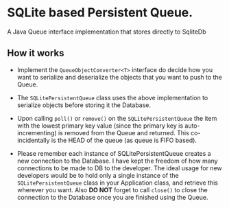 # SQLite based Persistent Queue.

A Java Queue interface implementation that stores directly to SqliteDb

## How it works

 * Implement the `QueueObjectConverter<T>` interface do decide how you want to serialize and
   deserialize the objects that you want to push to the Queue.

 * The `SQLitePersistentQueue` class uses the above implementation to serialize objects before storing
   it the Database.

 * Upon calling `poll()` or `remove()` on the `SQLitePersistentQueue` the item with the lowest primary
   key value (since the primary key is auto-incrementing) is removed from the Queue and returned. This
   co-incidentally is the HEAD of the queue (as queue is FIFO based).

 * Please remember each instance of SQLitePersistentQueue creates a new connection to the Database.
   I have kept the freedom of how many connections to be made to DB to the developer. The ideal usage
   for new developers would be to hold only a single instance of the `SQLitePersistentQueue` class
   in your Application class, and retrieve this wherever you want. Also **DO NOT** forget to call `close()`
   to close the connection to the Database once you are finished using the Queue.
